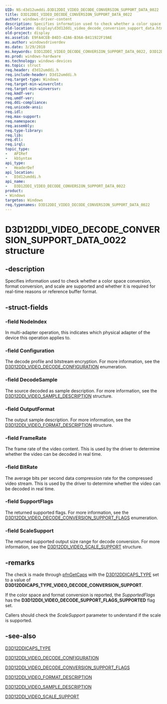 ```yaml
---
UID: NS:d3d12umddi.D3D12DDI_VIDEO_DECODE_CONVERSION_SUPPORT_DATA_0022
title: D3D12DDI_VIDEO_DECODE_CONVERSION_SUPPORT_DATA_0022
author: windows-driver-content
description: Specifies information used to check whether a color space conversion, format conversion, and scale are supported and whether it is required for real-time reasons or reference buffer format.
old-location: display\d3d12ddi_video_decode_conversion_support_data.htm
old-project: display
ms.assetid: E9FA4CEB-84D3-42A6-B36A-B411922F19AE
ms.author: windowsdriverdev
ms.date: 3/29/2018
ms.keywords: D3D12DDI_VIDEO_DECODE_CONVERSION_SUPPORT_DATA_0022, D3D12DDI_VIDEO_DECODE_CONVERSION_SUPPORT_DATA_0022 structure [Display Devices], d3d12umddi/D3D12DDI_VIDEO_DECODE_CONVERSION_SUPPORT_DATA_0022, display.d3d12ddi_video_decode_conversion_support_data
ms.prod: windows-hardware
ms.technology: windows-devices
ms.topic: struct
req.header: d3d12umddi.h
req.include-header: D3d12umddi.h
req.target-type: Windows
req.target-min-winverclnt: 
req.target-min-winversvr: 
req.kmdf-ver: 
req.umdf-ver: 
req.ddi-compliance: 
req.unicode-ansi: 
req.idl: 
req.max-support: 
req.namespace: 
req.assembly: 
req.type-library: 
req.lib: 
req.dll: 
req.irql: 
topic_type:
-	APIRef
-	kbSyntax
api_type:
-	HeaderDef
api_location:
-	D3d12umddi.h
api_name:
-	D3D12DDI_VIDEO_DECODE_CONVERSION_SUPPORT_DATA_0022
product:
- Windows
targetos: Windows
req.typenames: D3D12DDI_VIDEO_DECODE_CONVERSION_SUPPORT_DATA_0022
---
```


# D3D12DDI_VIDEO_DECODE_CONVERSION_SUPPORT_DATA_0022 structure


## -description


Specifies information used to check whether a color space conversion, format conversion, and scale are supported and whether it is required for real-time reasons or reference buffer format.  


## -struct-fields




### -field NodeIndex

In multi-adapter operation, this indicates which physical adapter of the device this operation applies to.


### -field Configuration

The decode profile and bitstream encryption.  For more information, see the  <a href="https://msdn.microsoft.com/33BD5E1F-75F3-44DC-AE83-A22992CAB6B5">D3D12DDI_VIDEO_DECODE_CONFIGURATION</a> enumeration.


### -field DecodeSample

The source decoded as sample description.  For more information, see the  <a href="https://msdn.microsoft.com/B9918A06-6C10-4AD7-97EC-4FA0BC5319AD">D3D12DDI_VIDEO_SAMPLE_DESCRIPTION</a> structure.


### -field OutputFormat

The output sample description.  For more information, see the  <a href="https://msdn.microsoft.com/47C0C369-B31B-4291-A420-A1E75BA990CF">D3D12DDI_VIDEO_FORMAT_DESCRIPTION</a> structure.


### -field FrameRate

The frame rate of the video content. This is used by the driver to determine whether the video can be decoded in real time.


### -field BitRate

The average bits per second data compression rate for the compressed video stream.  This is used by the driver to determine whether the video can be decoded in real time.


### -field SupportFlags

The returned supported flags. For more information, see the <a href="https://msdn.microsoft.com/7E272786-ECD4-4DF0-A36A-B27454E3E896">D3D12DDI_VIDEO_DECODE_CONVERSION_SUPPORT_FLAGS</a> enumeration.


### -field ScaleSupport

The returned supported output size range for decode conversion.  For more information, see the <a href="https://msdn.microsoft.com/70FFDE9E-2029-4C84-9DEE-C2E81FEE5590">D3D12DDI_VIDEO_SCALE_SUPPORT</a> structure.


## -remarks



The check is made through <a href="https://msdn.microsoft.com/6875B754-115F-481D-8D46-2A383BA6B5E7">pfnGetCaps</a> with the <a href="https://msdn.microsoft.com/C74697BF-A191-4371-9F23-7F655EBC53B3">D3D12DDICAPS_TYPE</a> set to a value of <b>D3D12DDICAPS_TYPE_VIDEO_DECODE_CONVERSION_SUPPORT</b>.

If the color space and format conversion is reported, the <i>SupportedFlags</i> has the <b>D3D12DDI_VIDEO_DECODE_SUPPORT_FLAGS_SUPPORTED</b> flag set.  

Callers should check the <i>ScaleSupport</i> parameter to understand if the scale is supported.




## -see-also




<a href="https://msdn.microsoft.com/C74697BF-A191-4371-9F23-7F655EBC53B3">D3D12DDICAPS_TYPE</a>



<a href="https://msdn.microsoft.com/33BD5E1F-75F3-44DC-AE83-A22992CAB6B5">D3D12DDI_VIDEO_DECODE_CONFIGURATION</a>



<a href="https://msdn.microsoft.com/7E272786-ECD4-4DF0-A36A-B27454E3E896">D3D12DDI_VIDEO_DECODE_CONVERSION_SUPPORT_FLAGS</a>



<a href="https://msdn.microsoft.com/47C0C369-B31B-4291-A420-A1E75BA990CF">D3D12DDI_VIDEO_FORMAT_DESCRIPTION</a>



<a href="https://msdn.microsoft.com/B9918A06-6C10-4AD7-97EC-4FA0BC5319AD">D3D12DDI_VIDEO_SAMPLE_DESCRIPTION</a>



<a href="https://msdn.microsoft.com/70FFDE9E-2029-4C84-9DEE-C2E81FEE5590">D3D12DDI_VIDEO_SCALE_SUPPORT</a>
 

 

